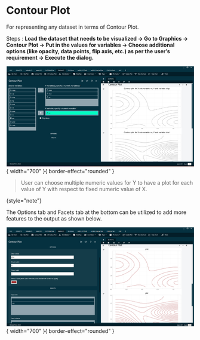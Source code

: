 # Contour Plot

For representing any dataset in terms of Contour Plot.

Steps
: __Load the dataset that needs to be visualized -> Go to Graphics -> Contour Plot -> Put in the values for variables -> Choose additional options (like opacity, data points, flip axis, etc.) as per the user’s requirement -> Execute the dialog.__

![alt text](screenshots/image168.png){ width="700" }{ border-effect="rounded" }

>User can choose multiple numeric values for Y to have a plot for each value of Y with respect to fixed numeric value of X.
>
{style="note"}

The Options tab and Facets tab at the bottom can be utilized to add more features to the output as shown below.

![alt text](screenshots/image169.png){ width="700" }{ border-effect="rounded" }

